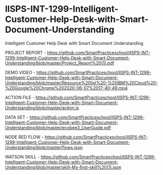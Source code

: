 # llSPS-INT-1299-Intelligent-Customer-Help-Desk-with-Smart-Document-Understanding
Intelligent Customer Help Desk with Smart Document Understanding

PROJECT REPORT - https://github.com/SmartPracticeschool/llSPS-INT-1299-Intelligent-Customer-Help-Desk-with-Smart-Document-Understanding/blob/master/Project_Report%20(1).pdf 

DEMO VIDEO - https://github.com/SmartPracticeschool/llSPS-INT-1299-Intelligent-Customer-Help-Desk-with-Smart-Document-Understanding/blob/master/Resource%20list%20-%20IBM%20Cloud%20-%20Google%20Chrome%202020-06-07%2017-40-49.mp4

ACTION FILE - https://github.com/SmartPracticeschool/llSPS-INT-1299-Intelligent-Customer-Help-Desk-with-Smart-Document-Understanding/blob/master/action.js

DATA SET - https://github.com/SmartPracticeschool/llSPS-INT-1299-Intelligent-Customer-Help-Desk-with-Smart-Document-Understanding/blob/master/ecobee3_UserGuide.pdf

NODE RED FLOW - https://github.com/SmartPracticeschool/llSPS-INT-1299-Intelligent-Customer-Help-Desk-with-Smart-Document-Understanding/blob/master/flows.json

WATSON SKILL - https://github.com/SmartPracticeschool/llSPS-INT-1299-Intelligent-Customer-Help-Desk-with-Smart-Document-Understanding/blob/master/skill-My-first-skill%20(1).json
